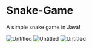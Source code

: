 # Snake-Game
A simple snake game in Java!

![Untitled](https://user-images.githubusercontent.com/55889142/225480425-ef2c851d-8e50-456e-a0ac-c37e493f5a45.png)
![Untitled](https://user-images.githubusercontent.com/55889142/225480576-1f91d72a-cbb4-42a7-8b16-bc6ba39c72a0.png)
![Untitled](https://user-images.githubusercontent.com/55889142/225480621-0a1d9f80-e3d0-48a3-ba84-ff1884a12288.png)
